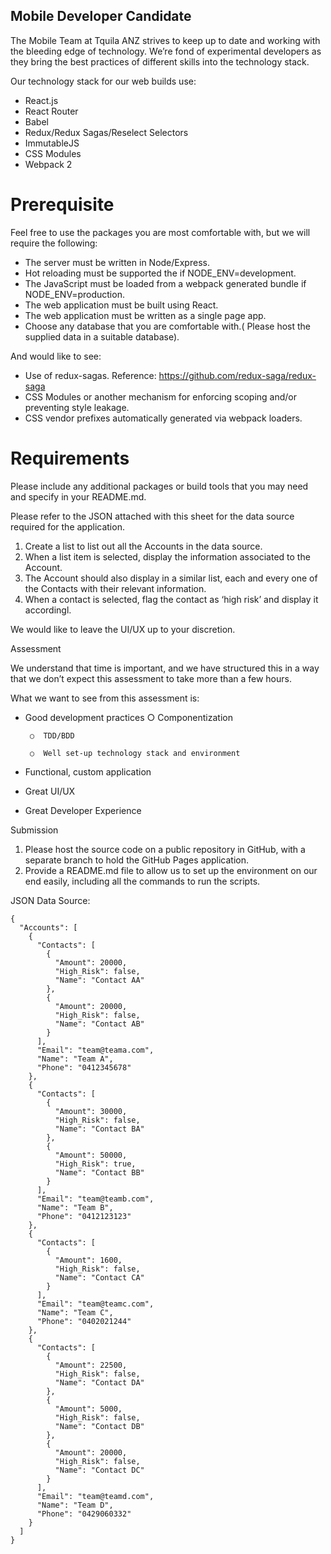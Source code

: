 ## Mobile Developer Candidate

The Mobile Team at Tquila ANZ strives to keep up to date and working with the bleeding edge of technology. We’re fond of experimental developers as they bring the best practices of different skills into the technology stack.


Our technology stack for our web builds use:

* React.js
* React Router
* Babel
* Redux/Redux Sagas/Reselect Selectors
* ImmutableJS
* CSS Modules
* Webpack 2

# Prerequisite


Feel free to use the packages you are most comfortable with, but we will require the following:

* The server must be written in Node/Express.
* Hot reloading must be supported the if NODE_ENV=development.
* The JavaScript must be loaded from a webpack generated bundle if NODE_ENV=production.
* The web application must be built using React.
* The web application must be written as a single page app.
* Choose any database that you are comfortable with.( Please host the supplied data in a suitable database).

And would like to see:

* Use of redux-sagas. Reference: https://github.com/redux-saga/redux-saga
* CSS Modules or another mechanism for enforcing scoping and/or preventing style leakage.
* CSS vendor prefixes automatically generated via webpack loaders.

# Requirements

Please include any additional packages or build tools that you may need and specify in your README.md.


Please refer to the JSON attached with this sheet for the data source required for the application.


 1. Create a list to list out all the Accounts in the data source.
 2. When a list item is selected, display the information associated to the Account.
 3. The Account should also display in a similar list, each and every one of the Contacts with their relevant information.
 4. When a contact is selected, flag the contact as ‘high risk’ and display it accordingl.


We would like to leave the UI/UX up to your discretion.


Assessment


We understand that time is important, and we have structured this in a way that we don’t expect this assessment to take more than a few hours.


What we want to see from this assessment is:

*  Good development practices
        ○  Componentization

        ○  TDD/BDD

        ○  Well set-up technology stack and environment

* Functional, custom application
* Great UI/UX
* Great Developer Experience


Submission

 1. Please host the source code on a public repository in GitHub, with a separate branch to hold the GitHub Pages application.
 2. Provide a README.md file to allow us to set up the environment on our end easily, including all the commands to run the scripts.


JSON Data Source:
```
{
  "Accounts": [
    {
      "Contacts": [
        {
          "Amount": 20000,
          "High_Risk": false,
          "Name": "Contact AA"
        },
        {
          "Amount": 20000,
          "High_Risk": false,
          "Name": "Contact AB"
        }
      ],
      "Email": "team@teama.com",
      "Name": "Team A",
      "Phone": "0412345678"
    },
    {
      "Contacts": [
        {
          "Amount": 30000,
          "High_Risk": false,
          "Name": "Contact BA"
        },
        {
          "Amount": 50000,
          "High_Risk": true,
          "Name": "Contact BB"
        }
      ],
      "Email": "team@teamb.com",
      "Name": "Team B",
      "Phone": "0412123123"
    },
    {
      "Contacts": [
        {
          "Amount": 1600,
          "High_Risk": false,
          "Name": "Contact CA"
        }
      ],
      "Email": "team@teamc.com",
      "Name": "Team C",
      "Phone": "0402021244"
    },
    {
      "Contacts": [
        {
          "Amount": 22500,
          "High_Risk": false,
          "Name": "Contact DA"
        },
        {
          "Amount": 5000,
          "High_Risk": false,
          "Name": "Contact DB"
        },
        {
          "Amount": 20000,
          "High_Risk": false,
          "Name": "Contact DC"
        }
      ],
      "Email": "team@teamd.com",
      "Name": "Team D",
      "Phone": "0429060332"
    }
  ]
}
```
